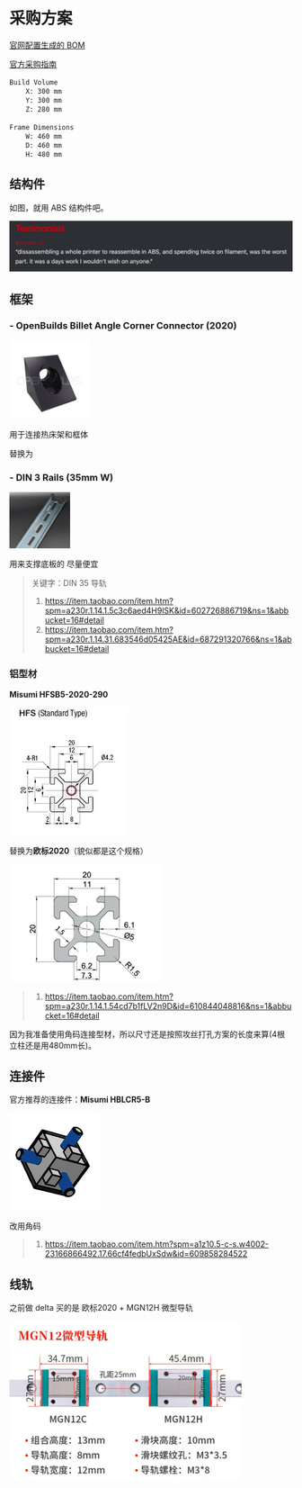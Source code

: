 # 采购方案

[官网配置生成的 BOM](../assets/generated_boms.xlsx)

[官方采购指南](https://vorondesign.com/sourcing_guide?model=V2.4)
```angular2html
Build Volume
    X: 300 mm
    Y: 300 mm
    Z: 280 mm

Frame Dimensions
    W: 460 mm
    D: 460 mm
    H: 480 mm
```

## 结构件

如图，就用 ABS 结构件吧。


![img.png](../assets/img2.png)

## 框架

### - OpenBuilds Billet Angle Corner Connector (2020)
![img_4.png](img_4.png)

用于连接热床架和框体

替换为

### - DIN 3 Rails (35mm W)

![img_3.png](img_3.png)

用来支撑底板的 尽量便宜

> 关键字：DIN 35 导轨
> 
> 1. https://item.taobao.com/item.htm?spm=a230r.1.14.1.5c3c6aed4H9lSK&id=602726886719&ns=1&abbucket=16#detail
> 2. https://item.taobao.com/item.htm?spm=a230r.1.14.31.683546d05425AE&id=687291320766&ns=1&abbucket=16#detail

### 铝型材

**Misumi HFSB5-2020-290**

![img.png](img.png)

替换为**欧标2020**（貌似都是这个规格）

![img.png](../assets/img4.png)

> 1. https://item.taobao.com/item.htm?spm=a230r.1.14.1.54cd7b1fLV2n9D&id=610844048816&ns=1&abbucket=16#detail


因为我准备使用角码连接型材，所以尺寸还是按照攻丝打孔方案的长度来算(4根立柱还是用480mm长)。

## 连接件
官方推荐的连接件：**Misumi HBLCR5-B**

![img_2.png](img_2.png)

改用角码
> 1. https://item.taobao.com/item.htm?spm=a1z10.5-c-s.w4002-23166866492.17.66cf4fedbUxSdw&id=609858284522


## 线轨
之前做 delta 买的是 欧标2020 + MGN12H 微型导轨

![img.png](../assets/img3.png)
